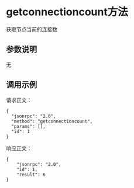 # getconnectioncount方法

获取节点当前的连接数

## 参数说明

无

## 调用示例

请求正文：

```
{
  "jsonrpc": "2.0",
  "method": "getconnectioncount",
  "params": [],
  "id": 1
}
```

响应正文：

```
{
    "jsonrpc": "2.0",
    "id": 1,
    "result": 6
}
```

